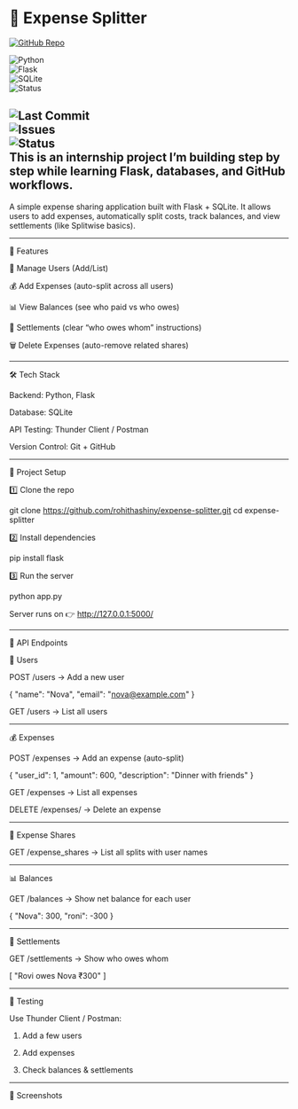  
  

# 💸 Expense Splitter

[![GitHub Repo](https://img.shields.io/badge/View_on-GitHub-black?logo=github)](https://github.com/YOUR-USERNAME/expense-splitter)

![Python](https://img.shields.io/badge/Python-3.9%2B-blue?logo=python)  
![Flask](https://img.shields.io/badge/Flask-Backend-lightgrey?logo=flask)  
![SQLite](https://img.shields.io/badge/Database-SQLite-blue?logo=sqlite)  
![Status](https://img.shields.io/badge/Project-Active-brightgreen)  

![Last Commit](https://img.shields.io/github/last-commit/YOUR-USERNAME/expense-splitter?logo=git)  
![Issues](https://img.shields.io/github/issues/YOUR-USERNAME/expense-splitter?logo=github)  
![Status](https://img.shields.io/badge/Project-Active-brightgreen)  
This is an internship project I’m building step by step while learning Flask, databases, and GitHub workflows.
---

A simple expense sharing application built with Flask + SQLite.
It allows users to add expenses, automatically split costs, track balances, and view settlements (like Splitwise basics).


---

🚀 Features

👤 Manage Users (Add/List)

💰 Add Expenses (auto-split across all users)

📊 View Balances (see who paid vs who owes)

🔗 Settlements (clear “who owes whom” instructions)

🗑 Delete Expenses (auto-remove related shares)



---

🛠 Tech Stack

Backend: Python, Flask

Database: SQLite

API Testing: Thunder Client / Postman

Version Control: Git + GitHub



---

📂 Project Setup

1️⃣ Clone the repo

git clone https://github.com/rohithashiny/expense-splitter.git
cd expense-splitter

2️⃣ Install dependencies

pip install flask

3️⃣ Run the server

python app.py

Server runs on 👉 http://127.0.0.1:5000/


---

📌 API Endpoints

👤 Users

POST /users → Add a new user


{
  "name": "Nova",
  "email": "nova@example.com"
}

GET /users → List all users



---

💰 Expenses

POST /expenses → Add an expense (auto-split)


{
  "user_id": 1,
  "amount": 600,
  "description": "Dinner with friends"
}

GET /expenses → List all expenses

DELETE /expenses/<id> → Delete an expense



---

🔗 Expense Shares

GET /expense_shares → List all splits with user names



---

📊 Balances

GET /balances → Show net balance for each user


{
  "Nova": 300,
  "roni": -300
}


---

🤝 Settlements

GET /settlements → Show who owes whom


[
  "Rovi owes Nova ₹300"
]


---

🧪 Testing

Use Thunder Client / Postman:

1. Add a few users


2. Add expenses


3. Check balances & settlements




---

📸 Screenshots